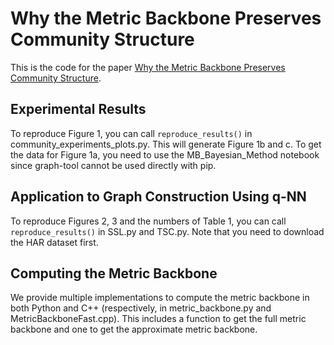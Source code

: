 # Why the Metric Backbone Preserves Community Structure
This is the code for the paper [Why the Metric Backbone Preserves Community Structure](https://arxiv.org/abs/2406.03852).

## Experimental Results

To reproduce Figure 1, you can call ```reproduce_results()``` in community_experiments_plots.py. This will generate Figure 1b and c. 
To get the data for Figure 1a, you need to use the MB_Bayesian_Method notebook since graph-tool cannot be used directly with pip. 

## Application to Graph Construction Using q-NN

To reproduce Figures 2, 3 and the numbers of Table 1, you can call ```reproduce_results()``` in SSL.py and TSC.py. 
Note that you need to download the HAR dataset first.

## Computing the Metric Backbone

We provide multiple implementations to compute the metric backbone in both Python and C++ (respectively, in metric_backbone.py and MetricBackboneFast.cpp). This includes a function to get the full metric backbone and one to get the approximate metric backbone.
